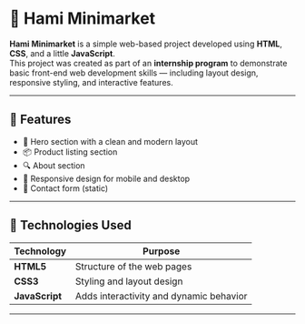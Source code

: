 
# 🛒 Hami Minimarket

**Hami Minimarket** is a simple web-based project developed using **HTML**, **CSS**, and a little **JavaScript**.  
This project was created as part of an **internship program** to demonstrate basic front-end web development skills — including layout design, responsive styling, and interactive features.

---

## 🌟 Features

- 🏪 Hero section with a clean and modern layout  
- 📦 Product listing section  
- 🔍 About section   
- 📱 Responsive design for mobile and desktop  
- 💬 Contact form (static)  

---

## 🧰 Technologies Used

| Technology | Purpose |
|-------------|----------|
| **HTML5** | Structure of the web pages |
| **CSS3** | Styling and layout design |
| **JavaScript** | Adds interactivity and dynamic behavior |

---








